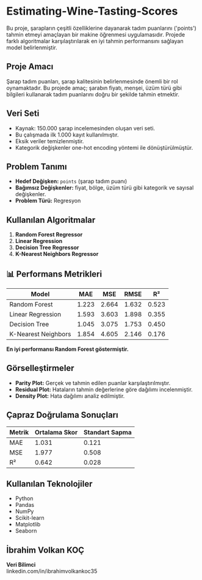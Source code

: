 # Estimating-Wine-Tasting-Scores

Bu proje, şarapların çeşitli özelliklerine dayanarak tadım puanlarını ('points') tahmin etmeyi amaçlayan bir makine öğrenmesi uygulamasıdır.
Projede farklı algoritmalar karşılaştırılarak en iyi tahmin performansını sağlayan model belirlenmiştir.


##  Proje Amacı

Şarap tadım puanları, şarap kalitesinin belirlenmesinde önemli bir rol oynamaktadır.
Bu projede amaç; şarabın fiyatı, menşei, üzüm türü gibi bilgileri kullanarak tadım puanlarını doğru bir şekilde tahmin etmektir.

## Veri Seti

- Kaynak: 150.000 şarap incelemesinden oluşan veri seti.
- Bu çalışmada ilk 1.000 kayıt kullanılmıştır.
- Eksik veriler temizlenmiştir.
- Kategorik değişkenler one-hot encoding yöntemi ile dönüştürülmüştür.


## Problem Tanımı

- **Hedef Değişken:** `points` (şarap tadım puanı)
- **Bağımsız Değişkenler:** fiyat, bölge, üzüm türü gibi kategorik ve sayısal değişkenler.
- **Problem Türü:** Regresyon


## Kullanılan Algoritmalar

1. **Random Forest Regressor**  
2. **Linear Regression**  
3. **Decision Tree Regressor**  
4. **K-Nearest Neighbors Regressor**


## 📊 Performans Metrikleri

| Model                   | MAE   | MSE   | RMSE  | R²    |
|------------------------|-------|-------|-------|-------|
| Random Forest           | 1.223 | 2.664 | 1.632 | 0.523 |
| Linear Regression       | 1.593 | 3.603 | 1.898 | 0.355 |
| Decision Tree           | 1.045 | 3.075 | 1.753 | 0.450 |
| K-Nearest Neighbors     | 1.854 | 4.605 | 2.146 | 0.176 |

 **En iyi performansı Random Forest göstermiştir.**


## Görselleştirmeler

- **Parity Plot:** Gerçek ve tahmin edilen puanlar karşılaştırılmıştır.
- **Residual Plot:** Hataların tahmin değerlerine göre dağılımı incelenmiştir.
- **Density Plot:** Hata dağılımı analiz edilmiştir.


## Çapraz Doğrulama Sonuçları

| Metrik    | Ortalama Skor | Standart Sapma |
|-----------|----------------|----------------|
| MAE       | 1.031          | 0.121          |
| MSE       | 1.977          | 0.508          |
| R²        | 0.642          | 0.028          |


## Kullanılan Teknolojiler

- Python
- Pandas
- NumPy
- Scikit-learn
- Matplotlib
- Seaborn


## İbrahim Volkan KOÇ

**Veri Bilimci**  
linkedin.com/in/ibrahimvolkankoc35
